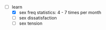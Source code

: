 - [ ] learn
    - [x] sex freq statistics: 4 - 7 times per month
    - [ ] sex dissatisfaction
    - [ ] sex tension
